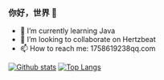 <!--
**Ceilzcx/Ceilzcx** is a ✨ _special_ ✨ repository because its `README.md` (this file) appears on your GitHub profile.

Here are some ideas to get you started:

- 🔭 I’m currently working on ...
- 🌱 I’m currently learning ...
- 👯 I’m looking to collaborate on ...
- 🤔 I’m looking for help with ...
- 💬 Ask me about ...
- 📫 How to reach me: ...
- 😄 Pronouns: ...
- ⚡ Fun fact: ...
-->
### 你好，世界 👋
- 🌱 I’m currently learning Java
- 👯 I’m looking to collaborate on Hertzbeat
- 📫 How to reach me: 1758619238qq.com

[![Github stats](https://github-readme-stats.vercel.app/api?username=Ceilzcx&show_icons=true&include_all_commits=true)](https://github.com/Ceilzcx/github-readme-stats)
[![Top Langs](https://github-readme-stats.vercel.app/api/top-langs/?username=Ceilzcx&layout=compact)](https://github.com/Ceilzcx/github-readme-stats)
